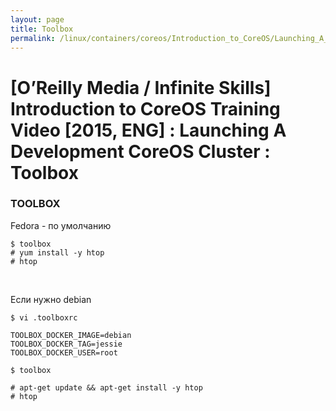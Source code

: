 ```yaml
---
layout: page
title: Toolbox
permalink: /linux/containers/coreos/Introduction_to_CoreOS/Launching_A_Development_CoreOS_Cluster/Toolbox/
---
```



# [O’Reilly Media / Infinite Skills] Introduction to CoreOS Training Video [2015, ENG] : Launching A Development CoreOS Cluster : Toolbox



### TOOLBOX

Fedora - по умолчанию

    $ toolbox
    # yum install -y htop
    # htop

<br/>

Если нужно debian

    $ vi .toolboxrc

    TOOLBOX_DOCKER_IMAGE=debian
    TOOLBOX_DOCKER_TAG=jessie
    TOOLBOX_DOCKER_USER=root

    $ toolbox

    # apt-get update && apt-get install -y htop
    # htop
